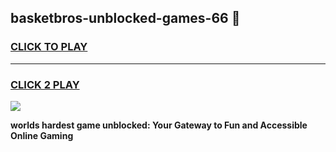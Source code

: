 
## basketbros-unblocked-games-66 👋
<h3>
<a href="https://premium.freeplayer.one?title=basketbros-unblocked-games-66&ref=14F">CLICK TO PLAY</a></h3>
<hr>

<h3>
<a href="https://premium.freeplayer.one?title=basketbros-unblocked-games-66&ref=14F">CLICK 2 PLAY</a>
  
</h3>

<a href="https://premium.freeplayer.one?title=basketbros-unblocked-games-66&ref=12F/"><img src="https://clearcache.store/games.png"></a>


**worlds hardest game unblocked: Your Gateway to Fun and Accessible Online Gaming**
